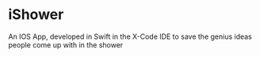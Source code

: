 # iShower
An IOS App, developed in Swift in the X-Code IDE to save the genius ideas people come up with in the shower
